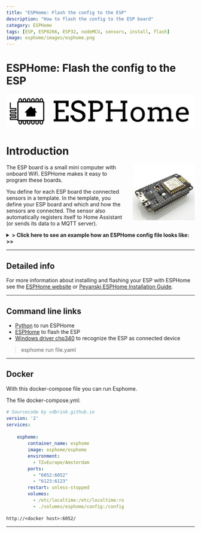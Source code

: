 ```yaml
---
title: "ESPHome: Flash the config to the ESP"
description: "How to flash the config to the ESP board"
category: ESPHome
tags: [ESP, ESP8266, ESP32, nodeMCU, sensors, install, flash]
image: esphome/images/esphome.png
---
```


# ESPHome: Flash the config to the ESP

![ESPHome logo](images/esphome.png)

# Introduction

<img src="images/esp8266_nodemcu.jpg" alt="ESP8266 NodeMCU v3" height="150px" style="margin-left:15px;float:right"/>

The ESP board is a small mini computer with onboard Wifi. ESPHome makes it easy to program these boards.

You define for each ESP board the connected sensors in a template. In the template, you define your ESP board and which and how the sensors are connected.
The sensor also automatically registers itself to Home Assistant (or sends its data to a MQTT server).



<details>
  <summary><b>> Click here to see an example how an ESPHome config file looks like: >></b></summary>

```yaml
# Sourcecode by vdbrink.github.io
esphome:
  name: espscd40
  comment: Room CO2 sensor
  platform: ESP8266
  board: nodemcuv2

wifi:
  ssid: "My wifi network SSID"
  password: "My wifi password"

# Home Assistant integration
api:

# pin definition
i2c:
  sda: 4
  scl: 5

# Define which sensors are connected to the board
#  and how the look like in Home Assistant.
sensor:
  - platform: scd4x
    co2:
      name: "SCD40 CO2"
    temperature:
      name: "CO2 temperature"
    humidity:
      name: "CO2 humidity"
```
</details>

---

## Detailed info

For more information about installing and flashing your ESP with ESPHome see the [ESPHome website](https://esphome.io/guides/getting_started_command_line.html) or [Peyanski ESPHome Installation Guide](https://peyanski.com/complete-esphome-installation-guide/#How_to_properly_connect_an_ESP_device_for_ESPHome_install).

---

## Command line links

* <a href="https://www.python.org/" target="_blank">Python</a> to run ESPHome
* <a href="https://esphome.io/guides/getting_started_command_line.html#first-uploading" target="_blank">ESPHome</a> to flash the ESP
* <a href="https://github.com/nodemcu/nodemcu-devkit/tree/master/Drivers" target="_blank">Windows driver chp340</a> to recognize the ESP as connected device

> esphome run file.yaml

---

## Docker

With this docker-compose file you can run Esphome.

The file docker-compose.yml:
```yaml
# Sourcecode by vdbrink.github.io
version: '2'
services:

    esphome:
        container_name: esphome
        image: esphome/esphome
        environment:
          - TZ=Europe/Amsterdam
        ports:
          - "6052:6052"
          - "6123:6123"
        restart: unless-stopped
        volumes:
          - /etc/localtime:/etc/localtime:ro
          - ./volumes/esphome/config:/config
```

`http://<docker host>:6052/`

---
<!--
## Upload the binary

### ESP web interface
-->



